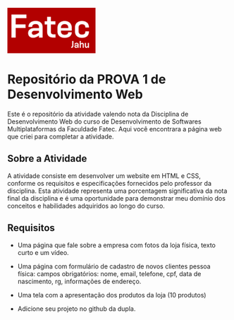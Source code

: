 ![FATEC](https://github.com/Evelyn-Cass/fatec-desenvolvimento-web-prova1/blob/main/fatec.png)

# Repositório da PROVA 1 de Desenvolvimento Web
Este é o repositório da atividade valendo nota da Disciplina de Desenvolvimento Web do curso de Desenvolvimento de Softwares Multiplataformas da Faculdade Fatec. Aqui você encontrara a página web que criei para completar a atividade.

## Sobre a Atividade
A atividade consiste em desenvolver um website em HTML e CSS, conforme os requisitos e especificações fornecidos pelo professor da disciplina. Esta atividade representa uma porcentagem significativa da nota final da disciplina e é uma oportunidade para demonstrar meu domínio dos conceitos e habilidades adquiridos ao longo do curso.

## Requisitos

- Uma página que fale sobre a empresa com fotos da loja física, texto curto e um vídeo. 

- Uma página com formulário de cadastro de novos clientes pessoa física: campos obrigatórios: nome, email, telefone, cpf, data de nascimento, rg, informações de endereço. 

- Uma tela com a apresentação dos produtos da loja (10 produtos) 

- Adicione seu projeto no github da dupla. 
